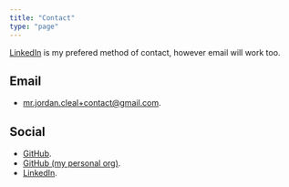 ```yaml
---
title: "Contact"
type: "page"
---
```


[LinkedIn](https://www.linkedin.com/in/jordancleal) is my prefered method of contact, however email will work too.

## Email

* <mr.jordan.cleal+contact@gmail.com>.

## Social

* [GitHub](https://github.com/jcleal).
* [GitHub (my personal org)](https://github.com/jmpa-io).
* [LinkedIn](https://www.linkedin.com/in/jordancleal).
